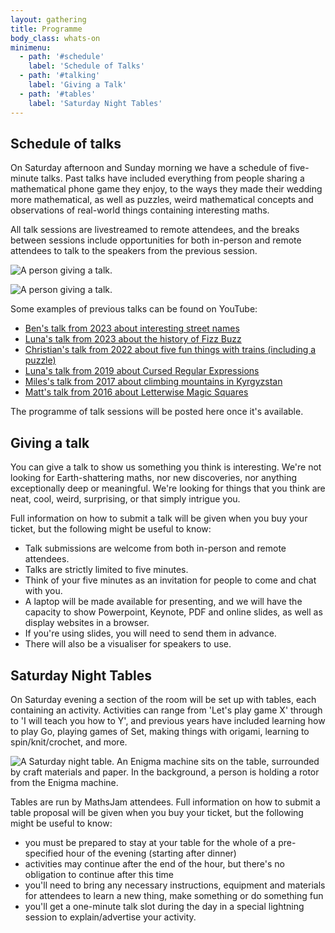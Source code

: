 ```yaml
---
layout: gathering
title: Programme
body_class: whats-on
minimenu:
  - path: '#schedule'
    label: 'Schedule of Talks'
  - path: '#talking'
    label: 'Giving a Talk'
  - path: '#tables'
    label: 'Saturday Night Tables'
---
```


<h2 id="schedule">Schedule of talks</h2>

On Saturday afternoon and Sunday morning we have a schedule of five-minute talks. Past talks have included everything from people sharing a mathematical phone game they enjoy, to the ways they made their wedding more mathematical, as well as puzzles, weird mathematical concepts and observations of real-world things containing interesting maths.

All talk sessions are livestreamed to remote attendees, and the breaks between sessions include opportunities for both in-person and remote attendees to talk to the speakers from the previous session.

![A person giving a talk.](../../images/Talk1.jpg)

![A person giving a talk.](../../images/Talk2.jpg)

Some examples of previous talks can be found on YouTube:

* [Ben's talk from 2023 about interesting street names](https://www.youtube.com/watch?v=MwRbr-MjwII)
* [Luna's talk from 2023 about the history of Fizz Buzz](https://www.youtube.com/watch?v=rwwYmFsiJQM)
* [Christian's talk from 2022 about five fun things with trains (including a puzzle)](https://www.youtube.com/watch?v=aNV23fDvq1Y)
* [Luna's talk from 2019 about Cursed Regular Expressions](https://www.youtube.com/watch?v=Grc0Ak83Pf8)
* [Miles's talk from 2017 about climbing mountains in Kyrgyzstan](https://www.youtube.com/watch?v=0bv6VovSmQ4)
* [Matt's talk from 2016 about Letterwise Magic Squares](https://www.youtube.com/watch?v=cZ1W1vbuYuQ)

The programme of talk sessions will be posted here once it's available.

<h2 id="talking">Giving a talk</h2>

You can give a talk to show us something you think is interesting. We're not looking for Earth-shattering maths, nor new discoveries, nor anything exceptionally deep or meaningful. We're looking for things that you think are neat, cool, weird, surprising, or that simply intrigue you.

Full information on how to submit a talk will be given when you buy your ticket, but the following might be useful to know:

- Talk submissions are welcome from both in-person and remote attendees.
- Talks are strictly limited to five minutes.
- Think of your five minutes as an invitation for people to come and chat with you.
- A laptop will be made available for presenting, and we will have the capacity to show Powerpoint, Keynote, PDF and online slides, as well as display websites in a browser.
- If you're using slides, you will need to send them in advance.
- There will also be a visualiser for speakers to use.

<h2 id="tables">Saturday Night Tables</h2>

On Saturday evening a section of the room will be set up with tables, each containing an activity. Activities can range from 'Let's play game X' through to 'I will teach you how to Y', and previous years have included learning how to play Go, playing games of Set, making things with origami, learning to spin/knit/crochet, and more.

![A Saturday night table. An Enigma machine sits on the table, surrounded by craft materials and paper. In the background, a person is holding a rotor from the Enigma machine.](../../images/SatTables2.jpeg)

Tables are run by MathsJam attendees. Full information on how to submit a table proposal will be given when you buy your ticket, but the following might be useful to know:

- you must be prepared to stay at your table for the whole of a pre-specified hour of the evening (starting after dinner)
- activities may continue after the end of the hour, but there's no obligation to continue after this time
- you'll need to bring any necessary instructions, equipment and materials for attendees to learn a new thing, make something or do something fun
- you'll get a one-minute talk slot during the day in a special lightning session to explain/advertise your activity.


